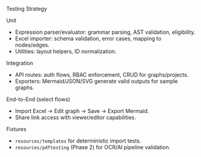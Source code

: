 Testing Strategy

Unit
- Expression parser/evaluator: grammar parsing, AST validation, eligibility.
- Excel importer: schema validation, error cases, mapping to nodes/edges.
- Utilities: layout helpers, ID normalization.

Integration
- API routes: auth flows, RBAC enforcement, CRUD for graphs/projects.
- Exporters: Mermaid/JSON/SVG generate valid outputs for sample graphs.

End-to-End (select flows)
- Import Excel → Edit graph → Save → Export Mermaid.
- Share link access with viewer/editor capabilities.

Fixtures
- `resources/templates` for deterministic import tests.
- `resources/pdftesting` (Phase 2) for OCR/AI pipeline validation.
